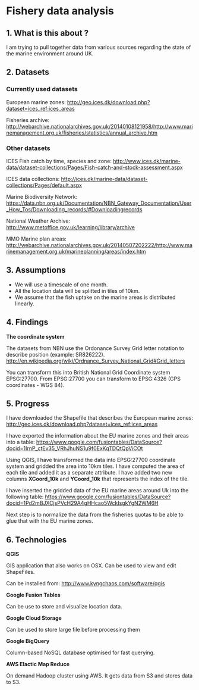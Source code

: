 # Fishery data analysis

## 1. What is this about ?

I am trying to pull together data from various sources regarding the state of the marine environment around UK.


## 2. Datasets

### Currently used datasets

European marine zones: http://geo.ices.dk/download.php?dataset=ices_ref:ices_areas

Fisheries archive: http://webarchive.nationalarchives.gov.uk/20140108121958/http://www.marinemanagement.org.uk/fisheries/statistics/annual_archive.htm

### Other datasets

ICES Fish catch by time, species and zone:
http://www.ices.dk/marine-data/dataset-collections/Pages/Fish-catch-and-stock-assessment.aspx

ICES data collections:
http://ices.dk/marine-data/dataset-collections/Pages/default.aspx

Marine Biodiversity Network: 
https://data.nbn.org.uk/Documentation/NBN_Gateway_Documentation/User_How_Tos/Downloading_records/#Downloadingrecords

National Weather Archive:
http://www.metoffice.gov.uk/learning/library/archive

MMO Marine plan areas: http://webarchive.nationalarchives.gov.uk/20140507202222/http://www.marinemanagement.org.uk/marineplanning/areas/index.htm



## 3. Assumptions

- We will use a timescale of one month.
- All the location data will be splitted in tiles of 10km.
- We assume that the fish uptake on the marine areas is distributed linearly.


## 4. Findings

**The coordinate system**

The datasets from NBN use the Ordonance Survey Grid letter notation to describe position (example: SR826222).
http://en.wikipedia.org/wiki/Ordnance_Survey_National_Grid#Grid_letters

You can transform this into British National Grid Coordinate system EPSG:27700.
From EPSG:27700 you can transform to EPSG:4326 (GPS coordinates - WGS 84).


## 5. Progress

I have downloaded the Shapefile that describes the European marine zones:
http://geo.ices.dk/download.php?dataset=ices_ref:ices_areas

I have exported the information about the EU marine zones and their areas into a table:
https://www.google.com/fusiontables/DataSource?docid=1IrnP_ctEv35_VRhJhuNS1u9f0ExKqTDQtQpViCOt

Using QGIS, I have transformed the data into EPSG:27700 coordinate system and gridded the area into 10km tiles.
I have computed the area of each tile and added it as a separate attribute.
I have added two new columns **XCoord_10k** and **YCoord_10k** that represents the index of the tile.

I have inserted the gridded data of the EU marine areas around Uk into the following table:
https://www.google.com/fusiontables/DataSource?docid=1Pd2mBJXCjsPVcH29A4gHHcao5WckIsgkYgN2WM6H

Next step is to normalize the data from the fisheries quotas to be able to glue that with the EU marine zones. 

## 6. Technologies

**QGIS**

 GIS application that also works on OSX. Can be used to view and edit ShapeFiles.
 
 Can be installed from: http://www.kyngchaos.com/software/qgis

**Google Fusion Tables**

  Can be use to store and visualize location data.

**Google Cloud Storage**

  Can be used to store large file before processing them

**Google BigQuery**

  Column-based NoSQL database optimised for fast querying.
  
**AWS Elactic Map Reduce**

  On demand Hadoop cluster using AWS. It gets data from S3 and stores data to S3.
  
  
  
